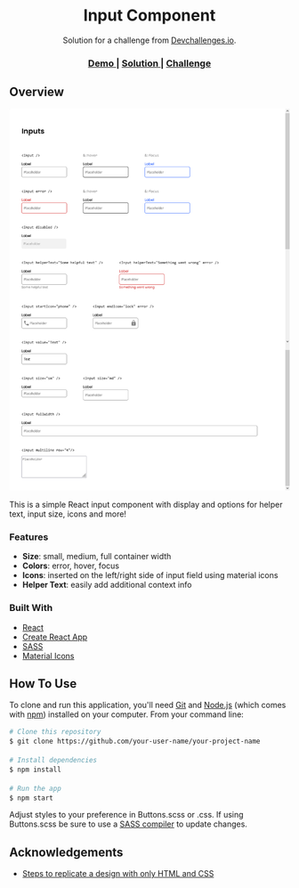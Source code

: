 <!-- Please update value in the {}  -->

<h1 align="center">Input Component</h1>

<div align="center">
   Solution for a challenge from  <a href="http://devchallenges.io" target="_blank">Devchallenges.io</a>.
</div>

<div align="center">
  <h3>
    <a href="https://https://app.netlify.com/sites/candid-licorice-300439">
      Demo
    </a>
    <span> | </span>
    <a href="https://https://github.com/yuandere/input-component">
      Solution
    </a>
    <span> | </span>
    <a href="https://devchallenges.io/challenges/TSqutYM4c5WtluM7QzGp">
      Challenge
    </a>
  </h3>
</div>

<!-- OVERVIEW -->

## Overview

![screenshot](./public/screenshotdesktop.png)

This is a simple React input component with display and options for helper text, input size, icons and more!

### Features
- **Size**: small, medium, full container width
- **Colors**: error, hover, focus
- **Icons**: inserted on the left/right side of input field using material icons
- **Helper Text**: easily add additional context info

### Built With

<!-- This section should list any major frameworks that you built your project using. Here are a few examples.-->

- [React](https://reactjs.org/)
- [Create React App](https://create-react-app.dev/)
- [SASS](https://sass-lang.com/)
- [Material Icons](https://fonts.google.com/icons?selected=Material+Icons)
## How To Use

<!-- Example:  -->

To clone and run this application, you'll need [Git](https://git-scm.com) and [Node.js](https://nodejs.org/en/download/) (which comes with [npm](http://npmjs.com)) installed on your computer. From your command line:

```bash
# Clone this repository
$ git clone https://github.com/your-user-name/your-project-name

# Install dependencies
$ npm install

# Run the app
$ npm start
```

Adjust styles to your preference in Buttons.scss or .css.
If using Buttons.scss be sure to use a [SASS compiler](https://marketplace.visualstudio.com/items?itemName=glenn2223.live-sass) to update changes.
## Acknowledgements

<!-- This section should list any articles or add-ons/plugins that helps you to complete the project. This is optional but it will help you in the future. For exmpale -->

- [Steps to replicate a design with only HTML and CSS](https://devchallenges-blogs.web.app/how-to-replicate-design/)
